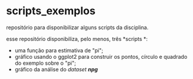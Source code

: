 # scripts_exemplos
repositório para disponibilizar alguns scripts da disciplina.

esse repositório disponibiliza, pelo menos, três *scripts *: 

- uma função para estimativa de "pi";
- gráfico usando o ggplot2 para construir os pontos, círculo e quadrado do exemplo sobre o "pi";
- gráfico da análise do *dataset* _**npg**_  

